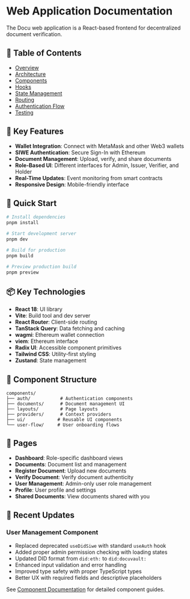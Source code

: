 # Web Application Documentation

The Docu web application is a React-based frontend for decentralized document verification.

## 📑 Table of Contents

- [Overview](./overview.md)
- [Architecture](./architecture.md)
- [Components](./components.md)
- [Hooks](./hooks.md)
- [State Management](./state-management.md)
- [Routing](./routing.md)
- [Authentication Flow](./authentication-flow.md)
- [Testing](./testing.md)

## 🎯 Key Features

- **Wallet Integration**: Connect with MetaMask and other Web3 wallets
- **SIWE Authentication**: Secure Sign-In with Ethereum
- **Document Management**: Upload, verify, and share documents
- **Role-Based UI**: Different interfaces for Admin, Issuer, Verifier, and Holder
- **Real-Time Updates**: Event monitoring from smart contracts
- **Responsive Design**: Mobile-friendly interface

## 🚀 Quick Start

```bash
# Install dependencies
pnpm install

# Start development server
pnpm dev

# Build for production
pnpm build

# Preview production build
pnpm preview
```

## 📦 Key Technologies

- **React 18**: UI library
- **Vite**: Build tool and dev server
- **React Router**: Client-side routing
- **TanStack Query**: Data fetching and caching
- **wagmi**: Ethereum wallet connection
- **viem**: Ethereum interface
- **Radix UI**: Accessible component primitives
- **Tailwind CSS**: Utility-first styling
- **Zustand**: State management

## 🧩 Component Structure

```
components/
├── auth/           # Authentication components
├── documents/      # Document management UI
├── layouts/        # Page layouts
├── providers/      # Context providers
├── ui/            # Reusable UI components
└── user-flow/     # User onboarding flows
```

## 📱 Pages

- **Dashboard**: Role-specific dashboard views
- **Documents**: Document list and management
- **Register Document**: Upload new documents
- **Verify Document**: Verify document authenticity
- **User Management**: Admin-only user role management
- **Profile**: User profile and settings
- **Shared Documents**: View documents shared with you

## 🔐 Recent Updates

### User Management Component
- Replaced deprecated `useDidSiwe` with standard `useAuth` hook
- Added proper admin permission checking with loading states
- Updated DID format from `did:eth:` to `did:docuvault:`
- Enhanced input validation and error handling
- Improved type safety with proper TypeScript types
- Better UX with required fields and descriptive placeholders

See [Component Documentation](./components.md) for detailed component guides.